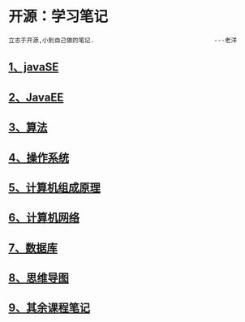 # 开源：学习笔记

~~~
立志于开源,小到自己做的笔记.									---老洋
~~~

## [1、javaSE](https://github.com/2560055298/StudyNotes/tree/main/1%E3%80%81JavaSE)

## [2、JavaEE](https://github.com/2560055298/StudyNotes/tree/main/2%E3%80%81JAVAEE)

## [3、算法](https://github.com/2560055298/StudyNotes/tree/main/3%E3%80%81%E7%AE%97%E6%B3%95/%E7%AE%97%E6%B3%95%E7%AC%94%E8%AE%B0)

## [4、操作系统](https://github.com/2560055298/StudyNotes/tree/main/4%E3%80%81%E6%93%8D%E4%BD%9C%E7%B3%BB%E7%BB%9F)

## [5、计算机组成原理](https://github.com/2560055298/StudyNotes/tree/main/5%E3%80%81%E8%AE%A1%E7%AE%97%E6%9C%BA%E7%BB%84%E6%88%90%E5%8E%9F%E7%90%86)

## [6、计算机网络](https://github.com/2560055298/StudyNotes/tree/main/6%E3%80%81%E8%AE%A1%E7%AE%97%E6%9C%BA%E7%BD%91%E7%BB%9C)

## [7、数据库](https://github.com/2560055298/StudyNotes/tree/main/7%E3%80%81%E6%95%B0%E6%8D%AE%E5%BA%93)

## [8、思维导图](https://github.com/2560055298/StudyNotes/tree/main/8%E3%80%81%E6%80%9D%E7%BB%B4%E5%AF%BC%E5%9B%BE)

## [9、其余课程笔记](https://github.com/2560055298/StudyNotes/tree/main/9%E3%80%81%E5%85%B6%E4%BD%99%E8%AF%BE%E7%A8%8B%E7%AC%94%E8%AE%B0)





